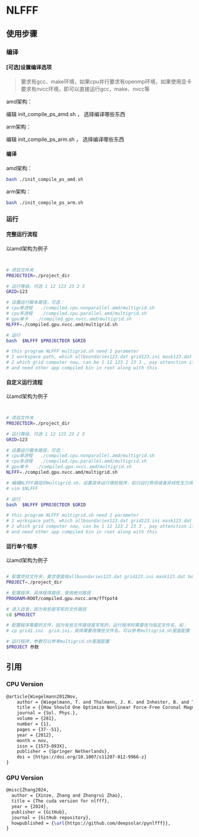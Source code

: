 
# NLFFF

## 使用步骤
### 编译
#### [可选]设置编译选项

> 要求有gcc、make环境，如果cpu并行要求有openmp环境，如果使用显卡要求有nvcc环境，即可以直接运行gcc，make、nvcc等


amd架构：

编辑 init_compile_ps_amd.sh ， 选择编译哪些东西


arm架构：

编辑 init_compile_ps_arm.sh ， 选择编译哪些东西




#### 编译

amd架构：

```bash
bash ./init_compile_ps_amd.sh
```

arm架构：

```bash
bash ./init_compile_ps_arm.sh
```

### 运行

#### 完整运行流程

以amd架构为例子

```bash


# 项目文件夹
PROJECTDIR=./project_dir

# 运行等级，可选 1 12 123 23 2 3
GRID=123

# 设置运行脚本路径，可选：
# cpu单进程   ./compiled.cpu.nonparallel.amd/multigrid.sh
# cpu多进程   ./compiled.cpu.parallel.amd/multigrid.sh
# gpu单卡   ./compiled.gpu.nvcc.amd/multigrid.sh
NLFFF=./compiled.gpu.nvcc.amd/multigrid.sh

# 运行
bash  $NLFFF $PROJECTDIR $GRID

# this program NLFFF multigrid.sh need 2 parameter  
# 1 workspace path, which allboundaries123.dat grid123.ini mask123.dat boundary.ini etc. in it
# 2 which grid computer now, can be 1 12 123 2 23 3 , pay attenction if set 2 it has been run grid 1 before
# and need other app compiled bin in root along with this

```

#### 自定义运行流程

以amd架构为例子

```bash


# 项目文件夹
PROJECTDIR=./project_dir

# 运行等级，可选 1 12 123 23 2 3
GRID=123

# 设置运行脚本路径，可选：
# cpu单进程   ./compiled.cpu.nonparallel.amd/multigrid.sh
# cpu多进程   ./compiled.cpu.parallel.amd/multigrid.sh
# gpu单卡   ./compiled.gpu.nvcc.amd/multigrid.sh
NLFFF=./compiled.gpu.nvcc.amd/multigrid.sh

# 编辑NLFFF路径的multigrid.sh，设置具体运行哪些程序，如只运行势场或者非线性无力场
# vim $NLFFF

# 运行
bash  $NLFFF $PROJECTDIR $GRID

# this program NLFFF multigrid.sh need 2 parameter  
# 1 workspace path, which allboundaries123.dat grid123.ini mask123.dat boundary.ini etc. in it
# 2 which grid computer now, can be 1 12 123 2 23 3 , pay attenction if set 2 it has been run grid 1 before
# and need other app compiled bin in root along with this

```


#### 运行单个程序

以amd架构为例子

```bash

# 配置项目文件夹，要求里面有allboundaries123.dat grid123.ini mask123.dat boundary.ini etc.
PROJECT=./project_dir

# 配置程序，具体程序路径，使用绝对路径
PROGRAM=ROOT/compiled.gpu.nvcc.arm/fftpot4

# 进入目录，因为有些是写死的文件路径
cd $PROJECT

# 配置程序需要的文件，因为有些文件路径是写死的，运行程序时需要改为指定文件名，如：
# cp grid1.ini  grid.ini，具体需要改哪些文件名，可以参考multigrid.sh里面配置

# 运行程序，参数可以参考multigrid.sh里面配置
$PROJECT 参数

```



## 引用

### CPU Version

```latex
@article{Wiegelmann2012Nov,
    author = {Wiegelmann, T. and Thalmann, J. K. and Inhester, B. and Tadesse, T. and Sun, X. and Hoeksema, J. T.},
    title = {{How Should One Optimize Nonlinear Force-Free Coronal Magnetic Field Extrapolations from SDO/HMI Vector Magnetograms?}},
    journal = {Sol. Phys.},
    volume = {281},
    number = {1},
    pages = {37--51},
    year = {2012},
    month = nov,
    issn = {1573-093X},
    publisher = {Springer Netherlands},
    doi = {https://doi.org/10.1007/s11207-012-9966-z}
}
```

### GPU Version

```latex
@misc{Zhang2024,
  author = {Xinze, Zhang and Zhongrui Zhao},
  title = {The cuda version for nlfff},
  year = {2024},
  publisher = {GitHub},
  journal = {GitHub repository},
  howpublished = {\url{https://github.com/deepsolar/pynlfff}},
}
```



